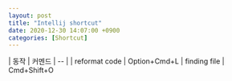 ```yaml
---
layout: post
title: "Intellij shortcut"
date: 2020-12-30 14:07:00 +0900
categories: [Shortcut]
---
```


| 동작 | 커멘드 
| -- |
| reformat code | Option+Cmd+L
| finding file | Cmd+Shift+O
